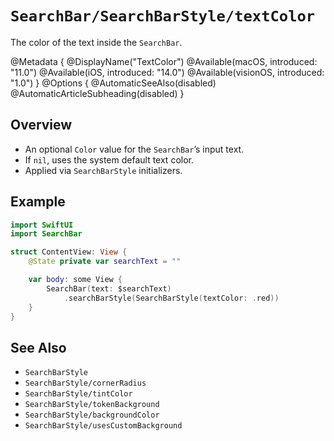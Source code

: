 # ``SearchBar/SearchBarStyle/textColor``

The color of the text inside the `SearchBar`.

@Metadata {
    @DisplayName("TextColor")
    @Available(macOS, introduced: "11.0")
    @Available(iOS, introduced: "14.0")
    @Available(visionOS, introduced: "1.0")
}
@Options {
    @AutomaticSeeAlso(disabled)
    @AutomaticArticleSubheading(disabled)
}

## Overview

- An optional `Color` value for the `SearchBar`’s input text.
- If `nil`, uses the system default text color.
- Applied via `SearchBarStyle` initializers.

## Example

```swift
import SwiftUI
import SearchBar

struct ContentView: View {
    @State private var searchText = ""

    var body: some View {
        SearchBar(text: $searchText)
            .searchBarStyle(SearchBarStyle(textColor: .red))
    }
}
```

## See Also

- ``SearchBarStyle``
- ``SearchBarStyle/cornerRadius``
- ``SearchBarStyle/tintColor``
- ``SearchBarStyle/tokenBackground``
- ``SearchBarStyle/backgroundColor``
- ``SearchBarStyle/usesCustomBackground``
